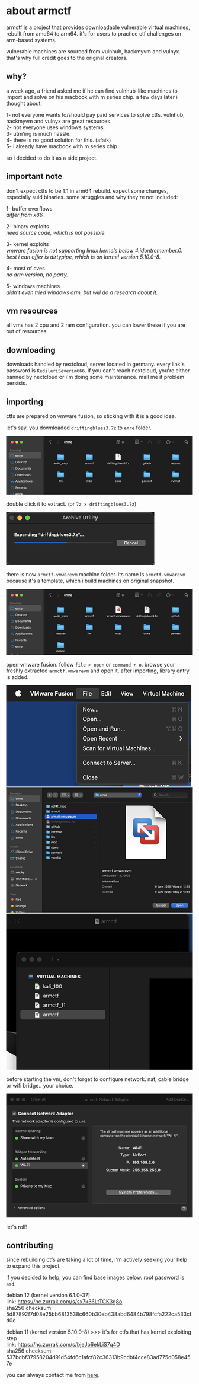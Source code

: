 # about armctf
armctf is a project that provides downloadable vulnerable virtual machines, rebuilt from amd64 to arm64. it's for users to practice ctf challenges on arm-based systems.  

vulnerable machines are sourced from vulnhub, hackmyvm and vulnyx. that's why full credit goes to the original creators.  

## why?
a week ago, a friend asked me if he can find vulnhub-like machines to import and solve on his macbook with m series chip. a few days later i thought about:  

1- not everyone wants to/should pay paid services to solve ctfs. vulnhub, hackmyvm and vulnyx are great resources.  
2- not everyone uses windows systems.  
3- utm'ing is much hassle.  
4- there is no good solution for this. (afaik)  
5- i already have macbook with m series chip.  

so i decided to do it as a side project.  

## important note
don't expect ctfs to be 1:1 in arm64 rebuild. expect some changes, especially suid binaries. some struggles and why they're not included:

1- buffer overflows  
_differ from x86._  

2- binary exploits  
_need source code, which is not possible._  

3- kernel exploits  
_vmware fusion is not supporting linux kernels below 4.idontremember.0. best i can offer is dirtypipe, which is on kernel version 5.10.0-8._  

4- most of cves  
_no arm version, no party._  

5- windows machines  
_didn't even tried windows arm, but will do a research about it._  

## vm resources
all vms has 2 cpu and 2 ram configuration. you can lower these if you are out of resources.  

## downloading 
downloads handled by nextcloud, server located in germany. every link's password is `KedileriSeverim666`. if you can't reach nextcloud, you're either banned by nextcloud or i'm doing some maintenance. mail me if problem persists.

## importing
ctfs are prepared on vmware fusion, so sticking with it is a good idea.

let's say, you downloaded `driftingblues3.7z` to `emre` folder.  

![](https://raw.githubusercontent.com/armctf/armctf/main/gitassets/2.jpg)



double click it to extract. (or `7z x driftingblues3.7z`)  

![](https://raw.githubusercontent.com/armctf/armctf/main/gitassets/1.jpg)


there is now `armctf.vmwarevm` machine folder. its name is `armctf.vmwarevm` because it's a template, which i build machines on original snapshot.  

![](https://raw.githubusercontent.com/armctf/armctf/main/gitassets/3.jpg)


open vmware fusion. follow `file > open` or `command + o`. browse your freshly extracted `armctf.vmwarevm` and open it. after importing, library entry is added.  

![](https://raw.githubusercontent.com/armctf/armctf/main/gitassets/4.jpg)
![](https://raw.githubusercontent.com/armctf/armctf/main/gitassets/5.jpg)
![](https://raw.githubusercontent.com/armctf/armctf/main/gitassets/6.jpg)
  
  
before starting the vm, don't forget to configure network. nat, cable bridge or wifi bridge.. your choice.  

![](https://raw.githubusercontent.com/armctf/armctf/main/gitassets/7.jpg)


let's roll!  

## contributing
since rebuilding ctfs are taking a lot of time, i'm actively seeking your help to expand this project.

if you decided to help, you can find base images below. root password is `asd`.  

debian 12 (kernel version 6.1.0-37)  
link: https://nc.zurrak.com/s/sx7k36LtTCK3g8o  
sha256 checksum: 5d87892f7d08e25bb6813538c660b30eb438abd6484b798fcfa222ca533cfd0c  

debian 11 (kernel version 5.10.0-8) >>> it's for ctfs that has kernel exploiting step  
link: https://nc.zurrak.com/s/bjeJo6ekLiS7q4D  
sha256 checksum: 537bdbf37958204d91d54fd6c1afcf82c36313b9cdbf4cce83ad775d058e457e  

you can always contact me from [here](https://armctf.com/contact.html).

